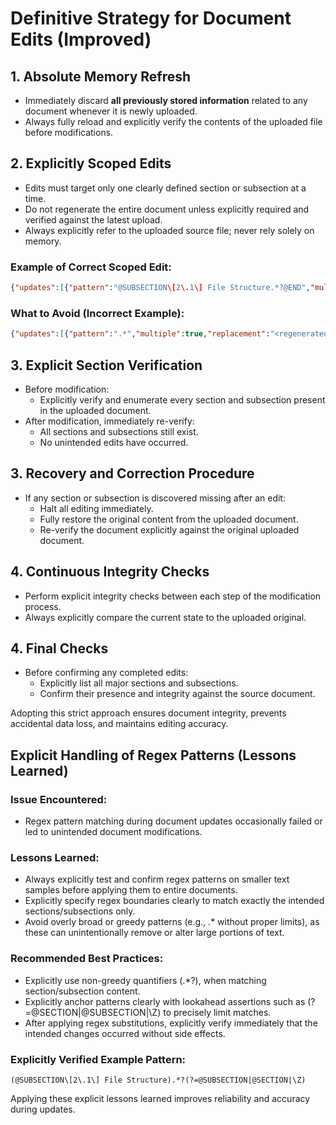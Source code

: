 # Definitive Strategy for Document Edits (Improved)

## 1. Absolute Memory Refresh
- Immediately discard **all previously stored information** related to any document whenever it is newly uploaded.
- Always fully reload and explicitly verify the contents of the uploaded file before modifications.

## 2. Explicitly Scoped Edits
- Edits must target only one clearly defined section or subsection at a time.
- Do not regenerate the entire document unless explicitly required and verified against the latest upload.
- Always explicitly refer to the uploaded source file; never rely solely on memory.

### Example of Correct Scoped Edit:
```json
{"updates":[{"pattern":"@SUBSECTION\[2\.1\] File Structure.*?@END","multiple":false,"replacement":"@SUBSECTION[2.1] File Structure\n@PRE\n<updated file structure here>\n@ENDPRE\n@END"}]}
```

### What to Avoid (Incorrect Example):
```json
{"updates":[{"pattern":".*","multiple":true,"replacement":"<regenerated entire document>"}]}
```

## 3. Explicit Section Verification
- Before modification:
  - Explicitly verify and enumerate every section and subsection present in the uploaded document.
- After modification, immediately re-verify:
  - All sections and subsections still exist.
  - No unintended edits have occurred.

## 3. Recovery and Correction Procedure
- If any section or subsection is discovered missing after an edit:
  - Halt all editing immediately.
  - Fully restore the original content from the uploaded document.
  - Re-verify the document explicitly against the original uploaded document.

## 4. Continuous Integrity Checks
- Perform explicit integrity checks between each step of the modification process.
- Always explicitly compare the current state to the uploaded original.

## 4. Final Checks
- Before confirming any completed edits:
  - Explicitly list all major sections and subsections.
  - Confirm their presence and integrity against the source document.

Adopting this strict approach ensures document integrity, prevents accidental data loss, and maintains editing accuracy.
## Explicit Handling of Regex Patterns (Lessons Learned)

### Issue Encountered:
- Regex pattern matching during document updates occasionally failed or led to unintended document modifications.

### Lessons Learned:
- Always explicitly test and confirm regex patterns on smaller text samples before applying them to entire documents.
- Explicitly specify regex boundaries clearly to match exactly the intended sections/subsections only.
- Avoid overly broad or greedy patterns (e.g., .* without proper limits), as these can unintentionally remove or alter large portions of text.

### Recommended Best Practices:
- Explicitly use non-greedy quantifiers (.*?), when matching section/subsection content.
- Explicitly anchor patterns clearly with lookahead assertions such as (?=@SECTION|\@SUBSECTION|\Z) to precisely limit matches.
- After applying regex substitutions, explicitly verify immediately that the intended changes occurred without side effects.

### Explicitly Verified Example Pattern:
```regex
(@SUBSECTION\[2\.1\] File Structure).*?(?=@SUBSECTION|@SECTION|\Z)
```

Applying these explicit lessons learned improves reliability and accuracy during updates.
